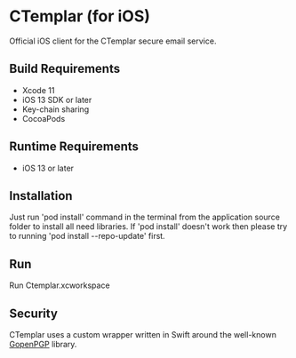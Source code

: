 # CTemplar (for iOS)

Official iOS client for the CTemplar secure email service.

## Build Requirements

+ Xcode 11
+ iOS 13 SDK or later
+ Key-chain sharing
+ CocoaPods

## Runtime Requirements

+ iOS 13 or later

## Installation

Just run 'pod install' command in the terminal from the application source folder to install all need libraries. If 'pod  install' doesn't work then please try to running  'pod install --repo-update' first.

## Run

Run Ctemplar.xcworkspace

## Security

CTemplar uses a custom wrapper written in Swift around the well-known [GopenPGP](https://gopenpgp.org/) library.

